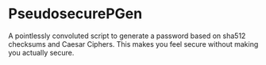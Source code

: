 # PseudosecurePGen
A pointlessly convoluted script to generate a password based on sha512 checksums and Caesar Ciphers. This makes you feel secure without making you actually secure.
